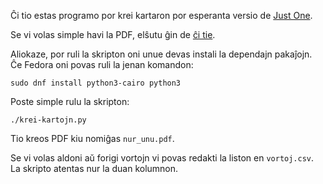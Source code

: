 Ĉi tio estas programo por krei kartaron por esperanta versio de
[Just One](https://boardgamegeek.com/boardgame/254640/just-one).

Se vi volas simple havi la PDF, elŝutu ĝin de [ĉi tie](https://esperanto.github.io/nur_unu/nur_unu.pdf).

Aliokaze, por ruli la skripton oni unue devas instali la dependajn
pakaĵojn. Ĉe Fedora oni povas ruli la jenan komandon:

    sudo dnf install python3-cairo python3

Poste simple rulu la skripton:

    ./krei-kartojn.py

Tio kreos PDF kiu nomiĝas `nur_unu.pdf`.

Se vi volas aldoni aŭ forigi vortojn vi povas redakti la liston en
`vortoj.csv`. La skripto atentas nur la duan kolumnon.
